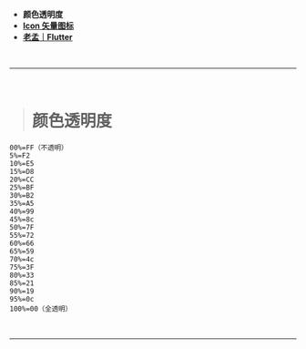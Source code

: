 
- **颜色透明度**
- [**Icon 矢量图标**](https://material.io/resources/icons/?icon=hdr_strong&style=baseline)
- [**老孟｜Flutter**](http://laomengit.com/flutter/widgets/widgets_structure.html)

<br/>

***
<br/>


># 颜色透明度

```
00%=FF（不透明） 
5%=F2 
10%=E5 
15%=D8 
20%=CC 
25%=BF 
30%=B2 
35%=A5 
40%=99 
45%=8c 
50%=7F 
55%=72 
60%=66 
65%=59 
70%=4c 
75%=3F 
80%=33 
85%=21 
90%=19 
95%=0c 
100%=00（全透明）
```

<br/>

***
<br/>

># 
